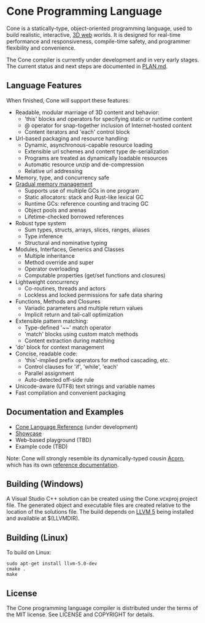 # Cone Programming Language
Cone is a statically-type, object-oriented programming language, 
used to build realistic, interactive, [3D web][3dweb] worlds.
It is designed for real-time performance and responsiveness, compile-time safety, 
and programmer flexibility and convenience.

The Cone compiler is currently under development and in very early stages.
The current status and next steps are documented in [PLAN.md][plan].

## Language Features

When finished, Cone will support these features:

- Readable, modular marriage of 3D content and behavior:
  - 'this' blocks and operators for specifying static or runtime content
  - @ operator for snap-together inclusion of Internet-hosted content
  - Content iterators and 'each' control block
- Url-based packaging and resource handling:
  - Dynamic, asynchronous-capable resource loading
  - Extensible url schemes and content type de-serialization
  - Programs are treated as dynamically loadable resources
  - Automatic resource unzip and de-compression
  - Relative url addressing
- Memory, type, and concurrency safe
- [Gradual memory management][gmm]
  - Supports use of multiple GCs in one program
  - Static allocators: stack and Rust-like lexical GC
  - Runtime GCs: reference counting and tracing GC
  - Object pools and arenas
  - Lifetime-checked borrowed references
- Robust type system
  - Sum types, structs, arrays, slices, ranges, aliases
  - Type inference
  - Structural and nominative typing
- Modules, Interfaces, Generics and Classes
  - Multiple inheritance
  - Method override and super
  - Operator overloading
  - Computable properties (get/set functions and closures)
- Lightweight concurrency
  - Co-routines, threads and actors
  - Lockless and locked permissions for safe data sharing
- Functions, Methods and Closures
  - Variadic parameters and multiple return values
  - Implicit return and tail-call optimization
- Extensible pattern matching:
  - Type-defined '~~' match operator
  - 'match' blocks using custom match methods
  - Content extraction during matching
- 'do' block for context management
- Concise, readable code:
  - 'this'-implied prefix operators for method cascading, etc.
  - Control clauses for 'if', 'while', 'each'
  - Parallel assignment
  - Auto-detected off-side rule
- Unicode-aware (UTF8) text strings and variable names
- Fast compilation and convenient packaging

## Documentation and Examples

 - [Cone Language Reference][coneref] (under development)
 - [Showcase][showcase]
 - Web-based playground (TBD)
 - Example code (TBD)

Note: Cone will strongly resemble its dynamically-typed cousin [Acorn][acorn],
which has its own [reference documentation][acornref].

## Building (Windows)

A Visual Studio C++ solution can be created using the Cone.vcxproj project file.
The generated object and executable files are created relative to the location of the 
solutions file. The build depends on [LLVM 5][llvm] being installed and available at $(LLVMDIR).

## Building (Linux)

To build on Linux:

	sudo apt-get install llvm-5.0-dev
	cmake .
	make

## License

The Cone programming language compiler is distributed under the terms of the MIT license. 
See LICENSE and COPYRIGHT for details.

[3dweb]: http://web3d.jondgoodwin.com/faq.html
[gmm]: http://jondgoodwin.com/pling/gmm.pdf
[plan]: https://github.com/jondgoodwin/cone/blob/master/PLAN.md
[coneref]: http://web3d.jondgoodwin.com/cone
[showcase]: http://web3d.jondgoodwin.com/cone/showcase.html
[acorn]: https://github.com/jondgoodwin/acornvm
[acornref]: http://web3d.jondgoodwin.com/acorn
[llvm]: https://llvm.org/